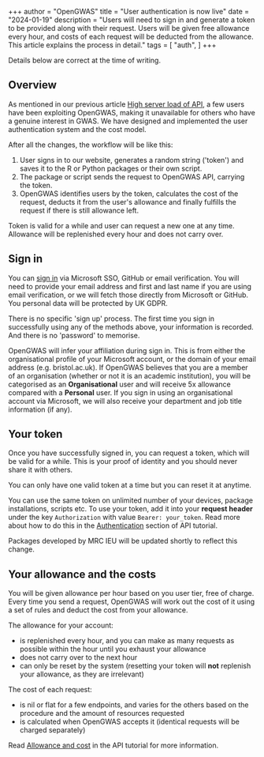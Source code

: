 +++
author = "OpenGWAS"
title = "User authentication is now live"
date = "2024-01-19"
description = "Users will need to sign in and generate a token to be provided along with their request. Users will be given free allowance every hour, and costs of each request will be deducted from the allowance. This article explains the process in detail."
tags = [
    "auth",
]
+++

Details below are correct at the time of writing.

## Overview

As mentioned in our previous article [High server load of API](/posts/high-server-load-of-api/), a few users have been exploiting OpenGWAS, making it unavailable for others who have a genuine interest in GWAS. We have designed and implemented the user authentication system and the cost model.

After all the changes, the workflow will be like this:

1. User signs in to our website, generates a random string ('token') and saves it to the R or Python packages or their own script.
2. The package or script sends the request to OpenGWAS API, carrying the token.
3. OpenGWAS identifies users by the token, calculates the cost of the request, deducts it from the user's allowance and finally fulfills the request if there is still allowance left.

Token is valid for a while and user can request a new one at any time. Allowance will be replenished every hour and does not carry over.

## Sign in

You can [sign in](https://api.opengwas.io/) via Microsoft SSO, GitHub or email verification. You will need to provide your email address and first and last name if you are using email verification, or we will fetch those directly from Microsoft or GitHub. You personal data will be protected by UK GDPR.

There is no specific 'sign up' process. The first time you sign in successfully using any of the methods above, your information is recorded. And there is no 'password' to memorise.

OpenGWAS will infer your affiliation during sign in. This is from either the organisational profile of your Microsoft account, or the domain of your email address (e.g. bristol.ac.uk). If OpenGWAS believes that you are a member of an organisation (whether or not it is an academic institution), you will be categorised as an **Organisational** user and will receive 5x allowance compared with a **Personal** user. If you sign in using an organisational account via Microsoft, we will also receive your department and job title information (if any).

## Your token

Once you have successfully signed in, you can request a token, which will be valid for a while. This is your proof of identity and you should never share it with others.

You can only have one valid token at a time but you can reset it at anytime.

You can use the same token on unlimited number of your devices, package installations, scripts etc. To use your token, add it into your **request header** under the key `Authorization` with value `Bearer: your_token`. Read more about how to do this in the [Authentication](https://api.opengwas.io/api/#authentication) section of API tutorial.

Packages developed by MRC IEU will be updated shortly to reflect this change.

## Your allowance and the costs

You will be given allowance per hour based on you user tier, free of charge. Every time you send a request, OpenGWAS will work out the cost of it using a set of rules and deduct the cost from your allowance.

The allowance for your account: 
- is replenished every hour, and you can make as many requests as possible within the hour until you exhaust your allowance
- does not carry over to the next hour
- can only be reset by the system (resetting your token will **not** replenish your allowance, as they are irrelevant)

The cost of each request:
- is nil or flat for a few endpoints, and varies for the others based on the procedure and the amount of resources requested
- is calculated when OpenGWAS accepts it (identical requests will be charged separately)

Read [Allowance and cost](http://localhost:8019/api/#allowance) in the API tutorial for more information.